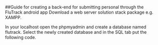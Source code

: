 ##Guide for creating a back-end for submitting personal through the FluTrack android app
Download a  web server solution stack package e.g. XAMPP.

In your localhost open the phpmyadmin and create a database named flutrack. Select the newly created database and in the SQL tab put the following code.
```

```
